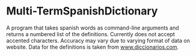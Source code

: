 Multi-TermSpanishDictionary
===========================

A program that takes spanish words as command-line arguments and returns a numbered list of the definitions.  Currently does not accept accented characters.  Accuracy may vary due to varying format of data on website.  Data for the definitions is taken from www.diccionarios.com.
